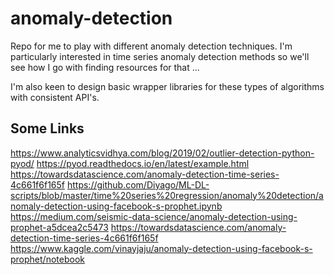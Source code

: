 # anomaly-detection
Repo for me to play with different anomaly detection techniques. I'm particularly interested in time series anomaly detection methods so we'll see how I go with finding resources for that ...

I'm also keen to design basic wrapper libraries for these types of algorithms with consistent API's.


## Some Links
https://www.analyticsvidhya.com/blog/2019/02/outlier-detection-python-pyod/
https://pyod.readthedocs.io/en/latest/example.html
https://towardsdatascience.com/anomaly-detection-time-series-4c661f6f165f
https://github.com/Diyago/ML-DL-scripts/blob/master/time%20series%20regression/anomaly%20detection/anomaly-detection-using-facebook-s-prophet.ipynb
https://medium.com/seismic-data-science/anomaly-detection-using-prophet-a5dcea2c5473
https://towardsdatascience.com/anomaly-detection-time-series-4c661f6f165f
https://www.kaggle.com/vinayjaju/anomaly-detection-using-facebook-s-prophet/notebook
